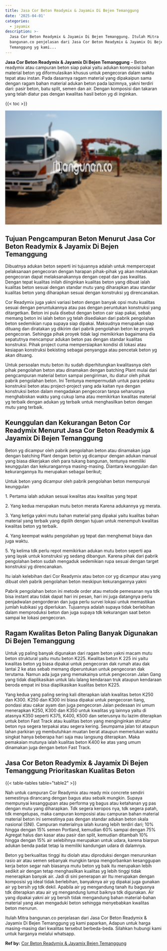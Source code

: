 ```yaml
---
title: Jasa Cor Beton Readymix & Jayamix Di Bejen Temanggung
date: '2025-04-01'
categories:
  - jayamix
description: >-
  Jasa Cor Beton Readymix & Jayamix Di Bejen Temanggung. Itulah Mitra
  bangunan.co penjelasan dari Jasa Cor Beton Readymix & Jayamix Di Bejen
  Temanggung yg kami...
---
```


**Jasa Cor Beton Readymix & Jayamix Di Bejen Temanggung** – Beton readymix atau campuran beton siap pakai yaitu adukan komposisi bahan material beton yg diformulasikan khusus untuk pengecoran dalam waktu tepat atau instan. Pada dasarnya ragam material yang dipakaipun sama dengan ragam bahan material adukan beton pada lazimnya, yakni terdiri dari: pasir beton, batu split, semen dan air. Dengan komposisi dan takaran yang telah diatur pas dengan kwalitas hasil beton yg di inginkan.

{{< toc >}}

![Jasa Cor Beton Readymix & Jayamix Di Bejen Temanggung](/images/jasa-cor-readymix-33.png)

## Tujuan Pengcampuran Beton Menurut Jasa Cor Beton Readymix & Jayamix Di Bejen Temanggung

Dibuatnya adukan beton seperti ini tujuannya adalah untuk mempercepat pelaksanaan pengecoran dengan harapan pihak-pihak yg akan melakukan pengecoran dapat melaksanakannya dengan cepat dan pas kwalitas. Dengan tepat kualitas inilah diinginkan kualitas beton yang dibuat ialah kualitas beton sesuai dengan standar mutu yang diharapkan atau standar kualitas beton yang diharapkan sesuai dengan konstruksi yg direncanakan.

Cor Readymix juga yakni variasi beton dengan banyak opsi mutu kualitas sesuai dengan peruntukannya atau pas dengan peruntukan konstruksi yang ditargetkan. Beton ini pula disebut dengan beton cair siap pakai, sebab memang beton ini ialah beton yg telah disediakan dari pabrik pengolahan beton sedemikian rupa supaya siap dipakai. Maksudnya merupakan siap dituang dan diratakan yg dikirim dari pabrik pengolahan beton ke proyek pengecoran. Sehingga pihak proyek tidak lagi memikirkan bagaimana dia sepatutnya mencampur adukan beton pas dengan standar kualitas konstruksi. Pihak project cuma mempersiapkan kondisi di lokasi atau kesiapan konstruksi bekisting sebagai penyangga atau pencetak beton yg akan dituang.

Untuk persoalan mutu beton itu sudah diperhitungkan kwalitasnya oleh pihak pengolahan beton atau dinamakan dengan batching Plant mulai dari pengcampuran material beton sampai pengiriman, itu diatur oleh pihak pabrik pengolahan beton. Ini Tentunya mempermudah untuk para pelaku konstruksi beton atau project-project yang ada kaitan nya dengan konstruksi beton dalam mengadakan pengecoran tanpa seharusnya menghabiskan waktu yang cukup lama atau memikirkan kwalitas material yg terbaik dengan adukan yg terbaik untuk menghasilkan beton dengan mutu yang terbaik.

## Keunggulan dan Kekurangan Beton Cor Readymix Menurut Jasa Cor Beton Readymix & Jayamix Di Bejen Temanggung

Beton yg dicampur oleh pabrik pengolahan beton atau dinamakan juga dengan batching Plant dengan beton yg dicampur dengan adukan manual yang biasa dikerjakan oleh para tukang bangunan, tentunya memiliki keunggulan dan kekurangannya masing-masing. Diantara keunggulan dan kekurangannya Itu merupakan sebagai berikut;

Untuk beton yang dicampur oleh pabrik pengolahan beton mempunyai keunggulan

1\. Pertama ialah adukan sesuai kwalitas atau kwalitas yang tepat

2\. Yang kedua merupakan mutu beton merata Karena adukannya yg merata.

3\. Yang ketiga yakni mutu bahan material yang dipakai yaitu kualitas bahan material yang terbaik yang dipilih dengan tujuan untuk menempuh kwalitas kwalitas beton yg terbaik.

4\. Yang keempat waktu pengolahan yg tepat dan menghemat biaya dan juga waktu.

5\. Yg kelima tdk perlu repot memikirkan adukan mutu beton seperti apa yang layak untuk konstruksi yg sedang dibangun. Karena pihak dari pabrik pengolahan beton sudah mengaduk sedemikian rupa sesuai dengan target konstruksi yg direncanakan.

Itu ialah kelebihan dari Cor Readymix atau beton cor yg dicampur atau yang dibuat oleh pabrik pengolahan beton meskipun kekurangannya yakni

Pabrik pengolahan beton ini metode order atau metode pemesanan nya tdk bisa instant atau tidak dapat hari ini pesan, hari ini juga datangnya perlu penjadwalan pengorderan dan juga perlu survei lokasi untuk memastikan jumlah kubikasi yg diperlukan. Tujuannya adalah supaya tidak berlebihan dalam memproduksi beton dan juga supaya tdk kekurangan saat beton sampai ke lokasi pengecoran.

## Ragam Kwalitas Beton Paling Banyak Digunakan Di Bejen Temanggung

Untuk yg paling banyak digunakan dari ragam beton yakni macam mutu beton struktural yaitu mutu beton K225. Kwalitas beton K 225 ini yaitu kwalitas beton yg biasa dipakai untuk pengecoran dak rumah atau dak lantai 2 ke atas sebab memang diperuntukan untuk pengecoran dak terutama. Namun ada juga yang memakainya untuk pengecoran Jalan Gang yang tidak diaplikasikan untuk lalu lalang kendaraan truk ataupun kendaraan beroda empat ini bisa diaplikasikan kualitas beton K225.

Yang kedua yang paling sering kali diterapkan ialah kwalitas beton K250 dan K300. K250 dan K300 ini biasa dipakai untuk pengecoran tiang, pondasi atau cakar ayam dan juga pengecoran Jalan pedesaan ini umum menerapkan K250, K300 dan K350 untuk kwalitas yg lainnya yaitu di atasnya K350 seperti K375, K400, K500 dan seterusnya itu lazim diterapkan untuk beton Fast Track atau kualitas beton yang menginginkan struktur beton nya segera terpakai atau segera kering. Seumpama jalan tol ataupun lahan parkiran yg membutuhkan muatan berat ataupun memerlukan waktu singkat hanya beberapa hari saja mau langsung diterapkan. Maka pemakaian mutunya ialah kualitas beton K400 ke atas yang umum dinamakan juga dengan beton Fast Track.

## Jasa Cor Beton Readymix & Jayamix Di Bejen Temanggung Prioritaskan Kualitas Beton

{{< table-tables table="table2" >}}

Nah untuk campuran Cor Readymix atau ready mix concrete sendiri semestinya dirancang dengan bagus atau sebaik mungkin. Supaya mempunyai kesanggupan atau performa yg bagus atau ketahanan yg pas dengan mutu yang diharapkan. Tdk segera keropos nya, tdk segera patah, tdk mengelupas, maka campuran komposisi atau campuran bahan material material beton ini semestinya pas dengan standar adukan beton skala nasional (SNI). Campuran materialnya ialah kurang lebih terdiri dari; 10% hingga dengan 15% semen Portland, kemudian 60% sampai dengan 75% Agregat halus dan kasar atau pasir dan split, kemudian ditambah 10% hingga dengan 15% air selebihnya merupakan untuk udara, karena biarpun adukan benda padat tetap Ia memiliki kandungan udara di dalamnya.

Beton yg berkualitas tinggi itu diolah atau diproduksi dengan menurunkan rasio air atau semen sebanyak mungkin tanpa mengorbankan kesanggupan kerja beton segar nah biasanya mutu beton yg baik itu merupakan lebih sedikit air dengan tetap menghasilkan kualitas yg lebih tinggi tidak menerapkan banyak air. Jadi di sini penerapan air Itu merupakan dengan komposisi yg ideal tidak berlebihan, banyaknya air yg dipakai juga gunakan air yg bersih yg tdk dekil. Apabila air yg mengandung tanah itu bagusnya tdk diterapkan atau air yg mengandung lumut baiknya tdk digunakan. Air yang dipakai yakni air yg bersih tidak mengandung bahan material-bahan material yang akan mengaduki beton sehingga menyebabkan kwalitas beton menurun.

Itulah Mitra bangunan.co penjelasan dari Jasa Cor Beton Readymix & Jayamix Di Bejen Temanggung yg kami paparkan, Adapun untuk harga masing-masing dari kwalitas tersebut berbeda-beda. Silahkan hubungi kami untuk harganya melalui whatsapp.

**Ref by:** [Cor Beton Readymix & Jayamix Bejen Temanggung](https://id.wikipedia.org/wiki/Cor)
